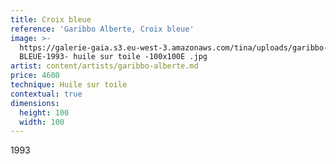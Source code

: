 ```yaml
---
title: Croix bleue
reference: 'Garibbo Alberte, Croix bleue'
image: >-
  https://galerie-gaia.s3.eu-west-3.amazonaws.com/tina/uploads/garibbo-alberte/galerie-gaia-garibbo-alberte-CROIX
  BLEUE-1993- huile sur toile -100x100E .jpg
artist: content/artists/garibbo-alberte.md
price: 4600
technique: Huile sur toile
contextual: true
dimensions:
  height: 100
  width: 100
---
```


1993
